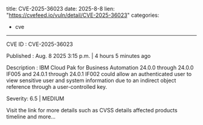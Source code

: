  
title: CVE-2025-36023
date: 2025-8-8
lien: "https://cvefeed.io/vuln/detail/CVE-2025-36023"
categories:
  - cve
---

CVE ID : CVE-2025-36023

Published :  Aug. 8
2025
3:15 p.m. | 4 hours
5 minutes ago

Description : IBM Cloud Pak for Business Automation 24.0.0 through 24.0.0 IF005 and 24.0.1 through 24.0.1 IF002 could allow an authenticated user to view sensitive user and system information due to an indirect object reference through a user-controlled key.

Severity: 6.5 | MEDIUM

Visit the link for more details
such as CVSS details
affected products
timeline
and more...
